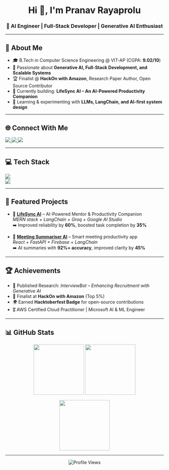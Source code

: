 <h1 align="center">Hi 👋, I'm Pranav Rayaprolu</h1>
<h3 align="center">🚀 AI Engineer | Full-Stack Developer | Generative AI Enthusiast</h3>

---

## 💫 About Me

- 🎓 B.Tech in Computer Science Engineering @ VIT-AP (CGPA: **9.02/10**)
- 🤖 Passionate about **Generative AI, Full-Stack Development, and Scalable Systems**
- 🏆 Finalist @ **HackOn with Amazon**, Research Paper Author, Open Source Contributor
- 🔭 Currently building: **LifeSync AI – An AI-Powered Productivity Companion**
- 🌱 Learning & experimenting with **LLMs, LangChain, and AI-first system design**

---

## 🌐 Connect With Me

<p align="left">
  <a href="https://linkedin.com/in/pranav-rayaprolu" target="_blank">
    <img src="https://img.shields.io/badge/LinkedIn-%230077B5.svg?&style=for-the-badge&logo=linkedin&logoColor=white" />
  </a>
  <a href="https://github.com/Pranav-Rayaprolu" target="_blank">
    <img src="https://img.shields.io/badge/GitHub-%23121011.svg?&style=for-the-badge&logo=github&logoColor=white" />
  </a>
  <a href="mailto:pranavrayaprolu108@gmail.com">
    <img src="https://img.shields.io/badge/Email-D14836?style=for-the-badge&logo=gmail&logoColor=white" />
  </a>
</p>

---

## 💻 Tech Stack

<p align="left">
  <img src="https://skillicons.dev/icons?i=python,java,javascript,react,nodejs,express,flask,html,css,tailwind,mysql,mongodb,postgres,vercel,git" />
  <br/>
  <img src="https://skillicons.dev/icons?i=aws,googlecloud,figma,ai" />
</p>

---

## 🚀 Featured Projects

- 🔹 **[LifeSync AI](#)** – AI-Powered Mentor & Productivity Companion  
  _MERN stack + LangChain + Groq + Google AI Studio_  
  ➡️ Improved reliability by **60%**, boosted task completion by **35%**

- 🔹 **[Meeting Summariser AI](#)** – Smart meeting productivity app  
  _React + FastAPI + Firebase + LangChain_  
  ➡️ AI summaries with **92%+ accuracy**, improved clarity by **45%**

---

## 🏆 Achievements

- 📄 Published Research: _InterviewBot – Enhancing Recruitment with Generative AI_
- 🥇 Finalist at **HackOn with Amazon** (Top 5%)
- 🌍 Earned **Hacktoberfest Badge** for open-source contributions
- 🎖 AWS Certified Cloud Practitioner | Microsoft AI & ML Engineer

---

## 📊 GitHub Stats

<p align="center">
  <img src="https://github-readme-stats.vercel.app/api?username=Pranav-Rayaprolu&show_icons=true&theme=tokyonight&hide_border=true" height="160"/>
  <img src="https://github-readme-streak-stats.herokuapp.com/?user=Pranav-Rayaprolu&theme=tokyonight&hide_border=true" height="160"/>
</p>
<p align="center">
  <img src="https://github-readme-stats.vercel.app/api/top-langs/?username=Pranav-Rayaprolu&layout=compact&theme=tokyonight&hide_border=true" height="160"/>
</p>

---

<p align="center"> 
  <img src="https://komarev.com/ghpvc/?username=Pranav-Rayaprolu&label=Profile%20views&color=0e75b6&style=flat" alt="Profile Views" /> 
</p>
